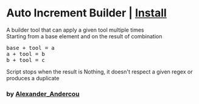 # Auto Increment Builder | [Install](https://raw.githubusercontent.com/InfiniteCraftCommunity/userscripts/master/userscripts/AutoIncrement_Builder/index.user.js)

A builder tool that can apply a given tool multiple times<br>
Starting from a base element and on the result of combination
<pre>
base + tool = a
a + tool = b
b + tool = c
</pre>
Script stops when the result is Nothing, it doesn't respect a given regex or produces a duplicate
### by [Alexander_Andercou](https://github.com/24sanduAlexandru)
